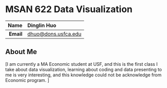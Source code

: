 MSAN 622 Data Visualization
==============================

| **Name**  | Dinglin Huo |
|----------:|:------------|
| **Email** | dhuo@dons.usfca.edu |

## About Me ##

[I am currently a MA Economic student at USF, and this is the first class I take about data visualization, learning about coding and data presenting to me is very interesting, and this knowledge could not be acknowledge from Economic program. ]
